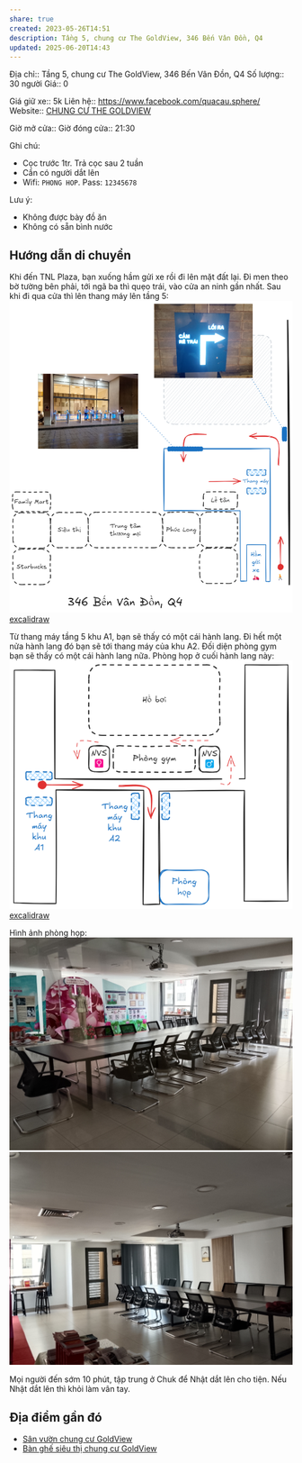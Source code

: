 ```yaml
---
share: true
created: 2023-05-26T14:51
description: Tầng 5, chung cư The GoldView, 346 Bến Vân Đồn, Q4
updated: 2025-06-20T14:43
---
```

Địa chỉ:: Tầng 5, chung cư The GoldView, 346 Bến Vân Đồn, Q4
Số lượng:: 30 người
Giá:: 0
 
Giá giữ xe:: 5k
Liên hệ:: https://www.facebook.com/quacau.sphere/
Website:: [CHUNG CƯ THE GOLDVIEW](https://thegoldview-thapa.com)

Giờ mở cửa::
Giờ đóng cửa:: 21:30

Ghi chú:
- Cọc trước 1tr. Trả cọc sau 2 tuần
- Cần có người dắt lên
- Wifi: `PHONG HOP`. Pass: `12345678`

Lưu ý:
- Không được bày đồ ăn
- Không có sẵn bình nước

## Hướng dẫn di chuyển
Khi đến TNL Plaza, bạn xuống hầm gửi xe rồi đi lên mặt đất lại. Đi men theo bờ tường bên phải, tới ngã ba thì quẹo trái, vào cửa an ninh gần nhất. Sau khi đi qua cửa thì lên thang máy lên tầng 5:
![Hướng di chuyển dưới đất.png](../../../../../../attachments/H%C6%B0%E1%BB%9Bng%20di%20chuy%E1%BB%83n%20d%C6%B0%E1%BB%9Bi%20%C4%91%E1%BA%A5t.png)
[excalidraw](../../../../../../attachments/H%C6%B0%E1%BB%9Bng%20di%20chuy%E1%BB%83n%20d%C6%B0%E1%BB%9Bi%20%C4%91%E1%BA%A5t.excalidraw)

Từ thang máy tầng 5 khu A1, bạn sẽ thấy có một cái hành lang. Đi hết một nửa hành lang đó bạn sẽ tới thang máy của khu A2. Đối diện phòng gym bạn sẽ thấy có một cái hành lang nữa. Phòng họp ở cuối hành lang này:
![Hướng di chuyển tầng 5.png](../../../../../../attachments/H%C6%B0%E1%BB%9Bng%20di%20chuy%E1%BB%83n%20t%E1%BA%A7ng%205.png)
[excalidraw](../../../../../../attachments/H%C6%B0%E1%BB%9Bng%20di%20chuy%E1%BB%83n%20t%E1%BA%A7ng%205.excalidraw)

Hình ảnh phòng họp:
![Ảnh phòng họp từ cửa nhìn vào.jpg](../../../../../../attachments/%E1%BA%A2nh%20ph%C3%B2ng%20h%E1%BB%8Dp%20t%E1%BB%AB%20c%E1%BB%ADa%20nh%C3%ACn%20v%C3%A0o.jpg)
![Ảnh phòng họp từ trong nhìn ra.jpg](../../../../../../attachments/%E1%BA%A2nh%20ph%C3%B2ng%20h%E1%BB%8Dp%20t%E1%BB%AB%20trong%20nh%C3%ACn%20ra.jpg)

Mọi người đến sớm 10 phút, tập trung ở Chuk để Nhật dắt lên cho tiện. Nếu Nhật dắt lên thì khỏi làm vân tay. 

## Địa điểm gần đó
- [Sân vườn chung cư GoldView](../C%C3%B4ng%20vi%C3%AAn/S%C3%A2n%20v%C6%B0%E1%BB%9Dn%20chung%20c%C6%B0%20GoldView.md)
- [Bàn ghế siêu thị chung cư GoldView](../C%C3%B4ng%20vi%C3%AAn/B%C3%A0n%20gh%E1%BA%BF%20si%C3%AAu%20th%E1%BB%8B%20chung%20c%C6%B0%20GoldView.md)